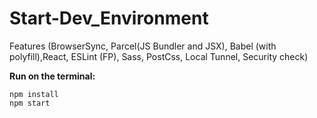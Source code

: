 # Start-Dev_Environment
Features (BrowserSync, Parcel(JS Bundler and JSX), Babel (with polyfill),React, ESLint (FP), Sass, PostCss, Local Tunnel, Security check)

**Run on the terminal:** 
```
npm install
npm start
``` 
